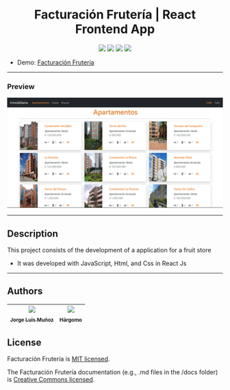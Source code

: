 <h1 align="center"> Facturación Frutería | React Frontend App </h1>

<p align="center">
  <img src="https://img.shields.io/badge/JavaScript-f1e05a">
  <img src="https://img.shields.io/badge/Html-e34c26">
  <img src="https://img.shields.io/badge/Css-563d7c">
  <img src="https://img.shields.io/badge/status-close-ff3333">
</p>

* Demo: [Facturación Frutería](https://jorgelmunozp.github.io/fruteria-inventario-frontend-react/)

***

### Preview
![Preview](/docs/preview.png)

***


## Description

This project consists of the development of a application for a fruit store 

* It was developed with JavaScript, Html, and Css in React Js

***

## Authors

| [<img src="https://avatars.githubusercontent.com/u/101136356?s=400&v=4" width=115><br><sub>Jorge Luis Muñoz</sub>](https://github.com/jorgelmunozp) | [<img src="https://avatars.githubusercontent.com/u/109540980?v=4" width=115><br><sub>Hárgomo</sub>](https://github.com/hargomo) |
| :---: | :---: |

## License

Facturación Frutería is [MIT licensed](/docs/LICENSE.txt).

The Facturación Frutería documentation (e.g., .md files in the /docs folder) is [Creative Commons licensed](/docs/LICENSE-docs.txt).